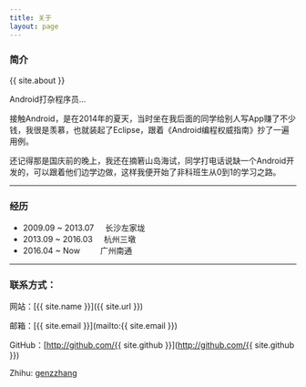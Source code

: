 ```yaml
---
title: 关于
layout: page
---
```



### 简介

{{ site.about }}

Android打杂程序员...

接触Android，是在2014年的夏天，当时坐在我后面的同学给别人写App赚了不少钱，我很是羡慕，也就装起了Eclipse，跟着《Android编程权威指南》抄了一遍用例。 

还记得那是国庆前的晚上，我还在摘箬山岛海试，同学打电话说缺一个Android开发的，可以跟着他们边学边做，这样我便开始了非科班生从0到1的学习之路。


---
### 经历

* 2009.09 ~ 2013.07     长沙左家垅
* 2013.09 ~ 2016.03     杭州三墩
* 2016.04 ~ Now         广州南通

----

### 联系方式：

网站：[{{ site.name }}]({{ site.url }})

邮箱：[{{ site.email }}](mailto:{{ site.email }})

GitHub：[http://github.com/{{ site.github }}](http://github.com/{{ site.github }})

Zhihu: [genzzhang](https://www.zhihu.com/people/genz-zhang/activities)


